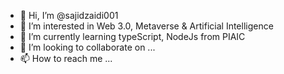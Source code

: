 - 👋 Hi, I’m @sajidzaidi001
- 👀 I’m interested in Web 3.0, Metaverse & Artificial Intelligence
- 🌱 I’m currently learning typeScript, NodeJs from PIAIC
- 💞️ I’m looking to collaborate on ...
- 📫 How to reach me ...

<!---
sajidzaidi001/sajidzaidi001 is a ✨ special ✨ repository because its `README.md` (this file) appears on your GitHub profile.
You can click the Preview link to take a look at your changes.
--->
